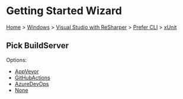 # Getting Started Wizard

[Home](/docs/wiz/readme.md) > [Windows](Windows.md) > [Visual Studio with ReSharper](Windows_VisualStudioWithReSharper.md) > [Prefer CLI](Windows_VisualStudioWithReSharper_Cli.md) > [xUnit](Windows_VisualStudioWithReSharper_Cli_xUnit.md)

## Pick BuildServer

Options:
 * [AppVeyor](Windows_VisualStudioWithReSharper_Cli_xUnit_AppVeyor.md)
 * [GitHubActions](Windows_VisualStudioWithReSharper_Cli_xUnit_GitHubActions.md)
 * [AzureDevOps](Windows_VisualStudioWithReSharper_Cli_xUnit_AzureDevOps.md)
 * [None](Windows_VisualStudioWithReSharper_Cli_xUnit_None.md)
